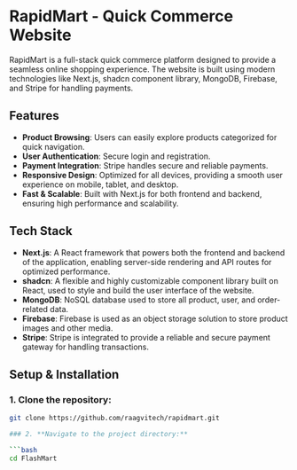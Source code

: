 # RapidMart - Quick Commerce Website

RapidMart is a full-stack quick commerce platform designed to provide a seamless online shopping experience. The website is built using modern technologies like Next.js, shadcn component library, MongoDB, Firebase, and Stripe for handling payments.

## Features
- **Product Browsing**: Users can easily explore products categorized for quick navigation.
- **User Authentication**: Secure login and registration.
- **Payment Integration**: Stripe handles secure and reliable payments.
- **Responsive Design**: Optimized for all devices, providing a smooth user experience on mobile, tablet, and desktop.
- **Fast & Scalable**: Built with Next.js for both frontend and backend, ensuring high performance and scalability.

## Tech Stack
- **Next.js**: A React framework that powers both the frontend and backend of the application, enabling server-side rendering and API routes for optimized performance.
- **shadcn**: A flexible and highly customizable component library built on React, used to style and build the user interface of the website.
- **MongoDB**: NoSQL database used to store all product, user, and order-related data.
- **Firebase**: Firebase is used as an object storage solution to store product images and other media.
- **Stripe**: Stripe is integrated to provide a reliable and secure payment gateway for handling transactions.

## Setup & Installation

### 1. Clone the repository:

```bash
git clone https://github.com/raagvitech/rapidmart.git

### 2. **Navigate to the project directory:**

```bash
cd FlashMart


